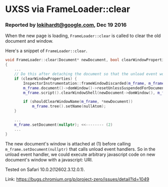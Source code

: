 #  UXSS via FrameLoader::clear
### Reported by lokihardt@google.com, Dec 19 2016

When the new page is loading, `FrameLoader::clear` is called to clear the old document and window.

Here's a snippet of `FrameLoader::clear`.
```cpp
void FrameLoader::clear(Document* newDocument, bool clearWindowProperties, bool clearScriptObjects, bool clearFrameView)
{
    ...
    // Do this after detaching the document so that the unload event works.
    if (clearWindowProperties) {
        InspectorInstrumentation::frameWindowDiscarded(m_frame, m_frame.document()->domWindow());
        m_frame.document()->domWindow()->resetUnlessSuspendedForDocumentSuspension();
        m_frame.script().clearWindowShell(newDocument->domWindow(), m_frame.document()->pageCacheState() == Document::AboutToEnterPageCache); <<-------- (1)

        if (shouldClearWindowName(m_frame, *newDocument))
            m_frame.tree().setName(nullAtom);
    }

    ...
    m_frame.setDocument(nullptr); <<-------- (2)
    ...
}
```
The new document's window is attached at (1) before calling `m_frame.setDocument(nullptr)` that calls unload event handlers. So in the unload event handler, we could execute arbitrary javascript code on new document's window with a javascript: URI.


Tested on Safari 10.0.2(12602.3.12.0.1).

Link: https://bugs.chromium.org/p/project-zero/issues/detail?id=1049

